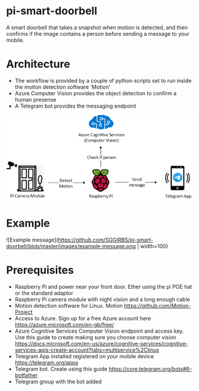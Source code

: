 # pi-smart-doorbell

A smart doorbell that takes a snapshot when motion is detected, and then confirms if the image contains a person before sending a message to your mobile. 

# Architecture
* The workflow is provided by a couple of python scripts set to run inside the motion detection software 'Motion'
* Azure Computer Vision provides the object detection to confirm a human presense
* A Telegram bot provides the messaging endpoint

![Image of components](https://github.com/SGGIRBS/pi-smart-doorbell/blob/master/images/smartcam.png)

# Example

![Example message](https://github.com/SGGIRBS/pi-smart-doorbell/blob/master/images/example-message.png | width=100)

# Prerequisites
* Raspberry Pi and power near your front door. Ether using the pi POE hat or the standard adaptor
* Raspberry Pi camera module with night vision and a long enough cable 
* Motion detection software for Linux. Motion https://github.com/Motion-Project
* Access to Azure. Sign up for a free Azure account here https://azure.microsoft.com/en-gb/free/
* Azure Cognitive Services Computer Vision endpoint and access key. Use this guide to create making sure you choose computer vision https://docs.microsoft.com/en-us/azure/cognitive-services/cognitive-services-apis-create-account?tabs=multiservice%2Clinux
* Telegram App installed registered on your mobile device https://telegram.org/apps
* Telegram bot. Create using this guide https://core.telegram.org/bots#6-botfather
* Telegram group with the bot added

